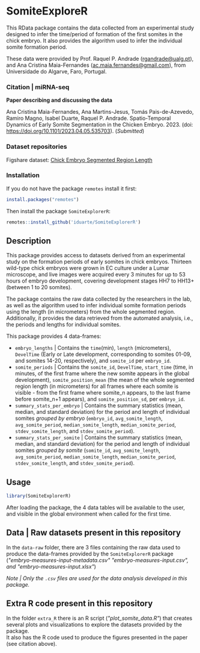 # SomiteExploreR

This RData package contains the data collected from an experimental study designed to infer the time/period of formation of the first somites in the chick embryo. It also provides the algorithm used to infer the individual somite formation period.

These data were provided by Prof. Raquel P. Andrade (rgandrade@ualg.pt), and
Ana Cristina Maia-Fernandes (ac.maia.fernandes@gmail.com), 
from Universidade do Algarve, Faro, Portugal.


### Citation | miRNA-seq

**Paper describing and discussing the data**

Ana Cristina Maia-Fernandes, Ana Martins-Jesus, Tomás Pais-de-Azevedo, Ramiro Magno, Isabel Duarte, Raquel P. Andrade. Spatio-Temporal Dynamics of Early Somite Segmentation in the Chicken Embryo. 2023. (doi: https://doi.org/10.1101/2023.04.05.535703).
(*Submitted*)   


### Dataset repositories
Figshare dataset: [Chick Embryo Segmented Region Length](https://doi.org/10.6084/m9.figshare.22341070.v3)


### Installation

If you do not have the package `remotes` install it first:

```R
install.packages("remotes")
```

Then install the package `SomiteExplorerR`:

```R
remotes::install_github('iduarte/SomiteExplorerR')
```


## Description

This package provides access to datasets derived from an experimental study on the formation periods of early somites in chick embryos. Thirteen wild-type chick embryos were grown in EC culture under a Lumar microscope, and live images were acquired every 3 minutes for up to 53 hours of embryo development, covering development stages HH7 to HH13+ (between 1 to 20 somites).

The package contains the raw data collected by the researchers in the lab, as well as the algorithm used to infer individual somite formation periods using the length (in micrometers) from the whole segmented region. Additionally, it provides the data retrieved from the automated analysis, i.e., the periods and lengths for individual somites. 

This package provides 4 data-frames:

- `embryo_lengths` | Contains the `time`(min), `length` (micrometers), `DevelTime` (Early or Late development, corresponding to somites 01-09, and somites 14-20, respectively), and `somite_id` per `embryo_id`.     
- `somite_periods` | Contains the `somite_id`, `DevelTime`, `start_time` (time, in minutes, of the first frame where the new somite appears in the global development), `somite_position_mean` (the mean of the whole segmented region length (in micrometers) for all frames where each somite is visible - from the first frame where somite_n appears, to the last frame before somite_n+1 appears), and `somite_position_sd`, per `embryo_id`.     
- `summary_stats_per_embryo` | Contains the summary statistics (mean, median, and standard deviation) for the period and length of individual somites *grouped by embryo* (`embryo_id`, `avg_somite_length`, `avg_somite_period`, `median_somite_length`, `median_somite_period`, `stdev_somite_length`, and `stdev_somite_period`).     
- `summary_stats_per_somite` | Contains the summary statistics (mean, median, and standard deviation) for the period and length of individual somites *grouped by somite* (`somite_id`, `avg_somite_length`, `avg_somite_period`, `median_somite_length`, `median_somite_period`, `stdev_somite_length`, and `stdev_somite_period`).       


## Usage

```R
library(SomiteExplorerR)
```

After loading the package, the 4 data tables will be available to the user, and visible in the global environment when called for the first time.


## Data | Raw datasets present in this repository

In the `data-raw` folder, there are 3 files containing the raw data used to produce the data-frames provided by the `SomiteExplorerR` package (*"embryo-measures-input-metadata.csv" "embryo-measures-input.csv", and "embryo-measures-input.xlsx"*)

*Note | Only the `.csv` files are used for the data analysis developed in this package.* 


## Extra R code present in this repository

In the folder `extra_R` there is an R script (*"plot_somite_data.R"*) that creates several plots and visualizations to explore the datasets provided by the package.    
It also has the R code used to produce the figures presented in the paper (see citation above).



